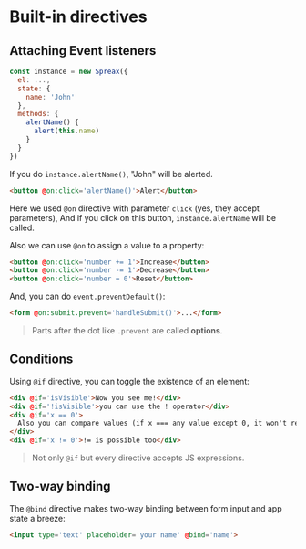 # Built-in directives

## Attaching Event listeners
```js
const instance = new Spreax({
  el: ...,
  state: {
    name: 'John'
  },
  methods: {
    alertName() {
      alert(this.name)
    }
  }
})
```
If you do `instance.alertName()`, "John" will be alerted.
```html
<button @on:click='alertName()'>Alert</button>
```
Here we used `@on` directive with parameter `click` (yes, they accept parameters), And if you click on this button, `instance.alertName` will be called.

Also we can use `@on` to assign a value to a property: 
```html
<button @on:click='number += 1'>Increase</button>
<button @on:click='number -= 1'>Decrease</button>
<button @on:click='number = 0'>Reset</button>
```
And, you can do `event.preventDefault()`:
```html
<form @on:submit.prevent='handleSubmit()'>...</form>
```
> Parts after the dot like `.prevent` are called **options**.

## Conditions
Using `@if` directive, you can toggle the existence of an element:
```html
<div @if='isVisible'>Now you see me!</div>
<div @if='!isVisible'>you can use the ! operator</div>
<div @if='x == 0'>
  Also you can compare values (if x === any value except 0, it won't render)
</div>
<div @if='x != 0'>!= is possible too</div>
```
> Not only `@if` but every directive accepts JS expressions.

## Two-way binding
The `@bind` directive makes two-way binding between form input and app state a breeze:
```html
<input type='text' placeholder='your name' @bind='name'>
```